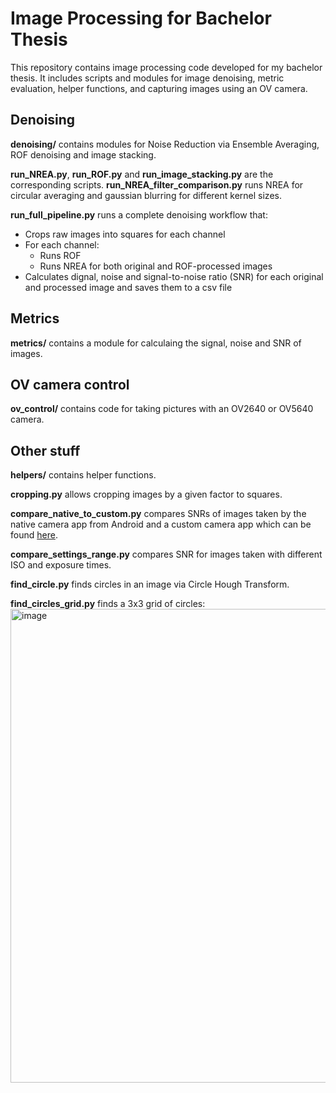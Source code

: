 # Image Processing for Bachelor Thesis

This repository contains image processing code developed for my bachelor thesis.
It includes scripts and modules for image denoising, metric evaluation, helper functions, and capturing images using an OV camera.

## Denoising

**denoising/** contains modules for Noise Reduction via Ensemble Averaging, ROF denoising and image stacking.

**run_NREA.py**, **run_ROF.py** and **run_image_stacking.py** are the corresponding scripts. **run_NREA_filter_comparison.py** runs NREA for circular averaging and gaussian blurring for different kernel sizes.

**run_full_pipeline.py** runs a complete denoising workflow that:

- Crops raw images into squares for each channel
- For each channel:
  - Runs ROF
  - Runs NREA for both original and ROF-processed images
- Calculates dignal, noise and signal-to-noise ratio (SNR) for each original and processed image and saves them to a csv file

## Metrics

**metrics/** contains a module for calculaing the signal, noise and SNR of images.

## OV camera control

**ov_control/** contains code for taking pictures with an OV2640 or OV5640 camera.

## Other stuff

**helpers/** contains helper functions.

**cropping.py** allows cropping images by a given factor to squares.

**compare_native_to_custom.py** compares SNRs of images taken by the native camera app from Android and a custom camera app which can be found [here](https://github.com/TheHummel/BTCamera).

**compare_settings_range.py** compares SNR for images taken with different ISO and exposure times.

**find_circle.py** finds circles in an image via Circle Hough Transform.

**find_circles_grid.py** finds a 3x3 grid of circles:
<img width="758" alt="image" src="https://github.com/user-attachments/assets/2784dfb0-f66c-4844-82cc-264de12cb3d2">
